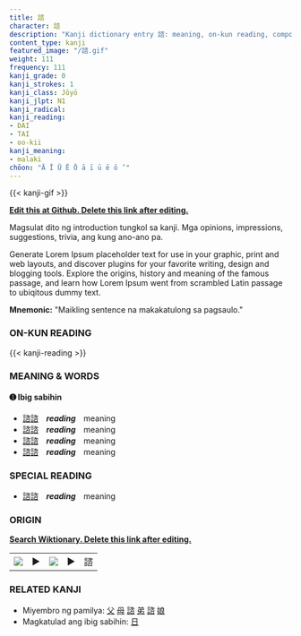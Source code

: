 ```yaml
---
title: 諮
character: 諮
description: "Kanji dictionary entry 諮: meaning, on-kun reading, compounds, origin, related kanji"
content_type: kanji
featured_image: "/諮.gif"
weight: 111
frequency: 111
kanji_grade: 0
kanji_strokes: 1
kanji_class: Jōyō
kanji_jlpt: N1
kanji_radical: 
kanji_reading: 
- DAI
- TAI
- oo-kii
kanji_meaning:
- malaki
chōon: "Ā Ī Ū Ē Ō ā ī ū ē ō ’"
---
```

[//]: # (Don't edit the line below. Kanji animated GIF code is automatically generated.)
{{< kanji-gif >}}

[//]: # (Edit below this line.)

**[Edit this at Github. Delete this link after editing.](https://github.com/tim0g/tim/tree/main/content/kanji/諮/index.md)**

Magsulat dito ng introduction tungkol sa kanji. Mga opinions, impressions, suggestions, trivia, ang kung ano-ano pa.

Generate Lorem Ipsum placeholder text for use in your graphic, print and web layouts, and discover plugins for your favorite writing, design and blogging tools. Explore the origins, history and meaning of the famous passage, and learn how Lorem Ipsum went from scrambled Latin passage to ubiqitous dummy text.
 
**Mnemonic:** "Maikling sentence na makakatulong sa pagsaulo."

### ON-KUN READING

[//]: # (Don't edit the line below. ON-KUN READING code is automatically generated.)
{{< kanji-reading >}}

### MEANING & WORDS

#### ➊ **Ibig sabihin**
  - [諮](../諮)[諮](../諮)　***reading***　meaning
  - [諮](../諮)[諮](../諮)　***reading***　meaning
  - [諮](../諮)[諮](../諮)　***reading***　meaning
  - [諮](../諮)[諮](../諮)　***reading***　meaning

### SPECIAL READING
  - [諮](../諮)[諮](../諮)　***reading***　meaning

### ORIGIN

**[Search Wiktionary. Delete this link after editing.](https://wiktionary.org/wiki/諮)**
<table class="kanji-table"><tr><td>
<img src="60px-諮-bronze.svg.png">
</td><td>▶</td><td>
<img src="60px-諮-oracle.svg.png">
</td><td>▶</td>
<td class="kanji-origin">諮</td>
</tr></table>

### RELATED KANJI
- Miyembro ng pamilya: [父](../父) [母](../母) [諮](../諮) [弟](../弟) [諮](../諮) [娘](../娘)
- Magkatulad ang ibig sabihin: [日](../日)
